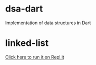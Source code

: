 # dsa-dart
Implementation of data structures in Dart

# linked-list
[Click here to run it on Repl.it](https://repl.it/@sahildlimbe/dsa-dart)
